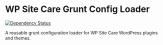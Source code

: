 # WP Site Care Grunt Config Loader

[![Dependency Status](https://david-dm.org/wpsitecare/sitecare-grunt-config-loader.svg)](https://david-dm.org/wpsitecare/sitecare-grunt-config-loader)

A reusable grunt configuration loader for WP Site Care WordPress plugins and themes.
